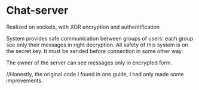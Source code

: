 # Chat-server
Realized on sockets, with XOR encryption and authentification

System provides safe communication between groups of users: each group see only their messages in right decryption. All safety of this system is on the secret key. It must be sended before connection in some other way.

The owner of the server can see messages only in encrypted form.

//Honestly, the original code I found in one guide, I had only made some improvements.

